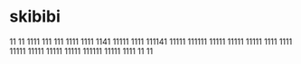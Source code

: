 # skibibi
11
11
1111
111
111
1111
1111
1141
11111
1111
111141
11111
111111
11111
11111
11111
1111
1111
11111
11111
11111
11111
111111
11111
1111
11
11
